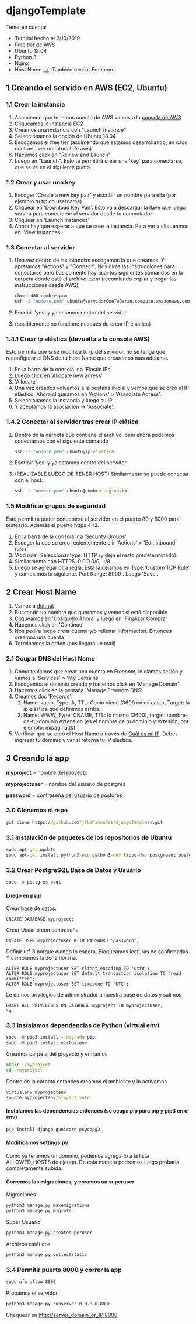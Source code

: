 # djangoTemplate

Tener en cuenta:

- Tutorial hecho el 2/10/2019
- Free tier de AWS
- Ubuntu 18.04
- Python 3
- Nginx
- Host Name [.tk](http://www.dot.tk). También revisar Freenom.

## 1 Creando el servido en AWS (EC2, Ubuntu)

### 1.1 Crear la instancia

1. Asumiendo que tenemos cuenta de AWS vamos a la [consola de AWS](https://console.aws.amazon.com/?nc2=h_m_mc)
2. Cliqueamos la instancia EC2
3. Creamos una instancia con "Launch Instance"
4. Seleccionamos la opción de Ubuntu 18.04
5. Escogemos el free tier (asuimendo que estamos desarrollando, en caso contrario ver un tutorial de aws)
6. Hacemos click en "Review and Launch"
7. Luego en "Launch". Esto te permitirá crear una 'key' para conectarse, que se ve en el siguiente punto

### 1.2 Crear y usar una key

1. Escoger 'Create a new key pair' y escribir un nombre para ella (por ejemplo tu típico username)
2. Cliquear en 'Download Key Pair'. Esto va a descargar la llave que luego servirá para conectarse al servidor desde tu computador
3. Cliquear en 'Launch Instances'
4. Ahora hay que esperar a que se cree la instancia. Para verla cliqueamos en 'View Instances'

### 1.3 Conectar al servidor

1. Una vez dentro de las intancias escogemos la que creamos. Y apretamos "Actions" y "Connect". Nos dirás las instrucciones para conectarse pero basicamente hay usar los siguientes comandos en la carpeta donde esté el archivo .pem (recomiendo copiar y pegar las instrucciones desde AWS):

    ```cmd
    chmod 400 nombre.pem
    ssh -i "nombre.pem" ubuntu@servidorQueTeDaran.compute.amazonaws.com
    ```

2. Escribir 'yes' y ya estamos dentro del servidor
3. (posiblemente no funcione después de crear IP elástica)

### 1.4.1 Crear Ip elástica (devuelta a la consola AWS)

Esto permite que si se modifica tu ip del servidor, no se tenga que reconfigurar el DNS de tu Host Name que crearemos más adelante.

1. En la barra de la consola ir a 'Elastic IPs'
2. Luego click en 'Allocate new adress'
3. 'Allocate'
4. Una vez creados volvemos a la pestaña inicial y vemos que se creo el IP elástico. Ahora cliqueamos en 'Actions' > 'Associate Adress'.
5. Seleccionamos la instancia y luego su IP.
6. Y aceptamos la asociación -> 'Associate'.

### 1.4.2 Conectar al servidor tras crear IP elática

1. Dentro de la carpeta que contiene el archivo .pem ahora podemos conectarnos con el siguiente comando

    ```cmd
    ssh -i "nombre.pem" ubuntu@ip-elastica
    ```

2. Escribir 'yes' y ya estamos dentro del servidor

3. (REALIZABLE LUEGO DE TENER HOST) Similarmente se puede conectar con el host:

    ```cmd
    ssh -i "nombre.pem" ubuntu@nombre-pagina.tk
    ```

### 1.5 Modificar grupos de seguridad

Esto permitirá poder conectarse al servidor en el puerto 80 y 8000 para testearlo. Además el puerto https 443.

1. En la barra de la consola ir a 'Security Groups'
2. Escoger la que se creo recientemente  e ir 'Actions' > 'Edit inbound rules'
3. 'Add rule'. Seleccionar type: HTTP (y deja el resto predeterminado).
4. Similarmente con HTTPS. 0.0.0.0/0, ::/8
5. Luego se agregar otra regla. Esta la dejamos en Type:'Custom TCP Rule' y cambiamos lo siguiente. Port Range: 8000 . Luego 'Save'.

## 2 Crear Host Name

1. Vamos a [dot.net](http://www.dot.tk)
2. Buscando un nombre que queramos y vemos si está disponible
3. Cliqueamos en 'Cosíguelo Ahora' y luego en 'Finalizar Compra'
4. Hacemos click en 'Continue'
5. Nos pedirá luego crear cuenta y/o rellenar información. Entonces  creamos una cuenta
6. Terminamos la orden (nos llegará un mail)

### 2.1 Ocupar DNS del Host Name

1. Como teníamos que crear una cuenta en Freenom, iniciamos sesión y vamos a 'Services' > 'My Domains'
2. Escogemos el dominio creado y hacemos click en 'Manage Domain'
3. Hacemos click en la pestaña 'Manage Freenom DNS'
4. Creamos dos 'Records':
    1. Name: vacío,  Type: A, TTL: Como viene (3600 en mi caso), Target: la ip elástica que definimos arriba.
    2. Name: WWW, Type: CNAME, TTL: lo mismo (3600), target: nombre-de-tu-dominio.extension (es el nombre de tu dominio y extesión, por ejemplo: mipagina.tk)
5. Verificar que se creó el Host Name a través de [Cuál es mi IP](https://whatismyipaddress.com/hostname-ip). Debes ingresar tu dominio y ver si retorna tu IP elástica.

## 3 Creando la app

**myproject** = nombre del proyecto

**myprojectuser** = nombre del usuario de postgres

**password** = contraseña del usuario de postgres

### 3.0 Clonamos el repo

```cmd
git clone https://github.com/jfbahamondes/djangoTemplate.git
```

### 3.1 Instalación de paquetes de los repositorios de Ubuntu

```cmd
sudo apt-get update
sudo apt-get install python3-pip python3-dev libpq-dev postgresql postgresql-contrib nginx
```

### 3.2 Crear PostgreSQL Base de Datos y Usuario

```cmd
sudo -u postgres psql
```

#### Luego en psql

Crear base de datos:

```psql
CREATE DATABASE myproject;
```

Crear Usuario con contraseña:

```psql
CREATE USER myprojectuser WITH PASSWORD 'password';
```

Definir utf-8 porque django lo espera. Bloqueamos lecturas no confirmadas. Y cambiamos la zona horaria.

```psql
ALTER ROLE myprojectuser SET client_encoding TO 'utf8';
ALTER ROLE myprojectuser SET default_transaction_isolation TO 'read committed';
ALTER ROLE myprojectuser SET timezone TO 'UTC';
```

Le damos privilegios de administrador a nuestra base de datos y salimos

```psql
GRANT ALL PRIVILEGES ON DATABASE myproject TO myprojectuser;
\q
```

### 3.3 Instalamos dependencias de Python (virtual env)

```cmd
sudo -H pip3 install --upgrade pip
sudo -H pip3 install virtualenv
```

Creamos carpeta del proyecto y entramos

```cmd
mkdir ~/myproject
cd ~/myproject
```

Dentro de la carpeta entonces creamos el ambiente y lo activamos

```cmd
virtualenv myprojectenv
source myprojectenv/bin/activate
```

#### Instalamos las dependencias entonces (se ocupa pip para pip y pip3 en el env)

```cmd
pip install django gunicorn psycopg2
```

#### Modificamos settings.py

Como ya tenemos un dominio, podemos agregarlo a la lista ALLOWED_HOSTS de django. De esta manera podremos luego probarla completamente subida.

#### Corremos las migraciones, y creamos un superuser

Migraciones

```cmd
python3 manage.py makemigrations
python3 manage.py migrate
```

Super Usuario

```cmd
python3 manage.py createsuperuser
```

Archivos estáticos

```cmd
python3 manage.py collectstatic
```

### 3.4 Permitir puerto 8000 y correr la app

```cmd
sudo ufw allow 8000
```

Probamos el servidor

```cmd
python3 manage.py runserver 0.0.0.0:8000
```

Chequear en [http://server_domain_or_IP:8000](http://localhost:8000)
